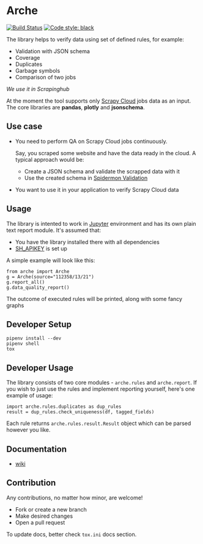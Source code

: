 # Arche

[![Build Status](https://travis-ci.org/scrapinghub/arche.svg?branch=master)](https://travis-ci.org/scrapinghub/arche)
[![Code style: black](https://img.shields.io/badge/code%20style-black-000000.svg)](https://github.com/ambv/black)

The library helps to verify data using set of defined rules, for example:
  * Validation with JSON schema
  * Coverage
  * Duplicates
  * Garbage symbols
  * Comparison of two jobs
  
_We use it in Scrapinghub_

At the moment the tool supports only [Scrapy Cloud](https://scrapinghub.com/scrapy-cloud) jobs data as an input. The core libraries are **pandas**, **plotly** and **jsonschema**.

## Use case
* You need to perform QA on Scrapy Cloud jobs continuously.

  Say, you scraped some website and have the data ready in the cloud. A typical approach would be:
    * Create a JSON schema and validate the scrapped data with it
    * Use the created schema in [Spidermon Validation](https://spidermon.readthedocs.io/en/latest/item-validation.html#with-json-schema)
* You want to use it in your application to verify Scrapy Cloud data

## Usage
The library is intented to work in [Jupyter](https://jupyter.org/) environment and has its own plain text report module. It's assumed that:
* You have the library installed there with all dependencies
* [SH_APIKEY](https://github.com/scrapinghub/arche/wiki/Quickstart#environment-variables) is set up

A simple example will look like this:

	from arche import Arche
	g = Arche(source="112358/13/21")
	g.report_all()
	g.data_quality_report()

The outcome of executed rules will be printed, along with some fancy graphs

## Developer Setup

	pipenv install --dev
  	pipenv shell
	tox

##  Developer Usage

The library consists of two core modules - `arche.rules` and `arche.report`. If you wish to just use the rules and implement reporting yourself, here's one example of usage:

	import arche.rules.duplicates as dup_rules
	result = dup_rules.check_uniqueness(df, tagged_fields)

Each rule returns `arche.rules.result.Result` object which can be parsed however you like.

## Documentation

* [wiki](https://github.com/scrapinghub/arche/wiki)
    
## Contribution
Any contributions, no matter how minor, are welcome!

* Fork or create a new branch
* Make desired changes
* Open a pull request

To update docs, better check `tox.ini` docs section.
